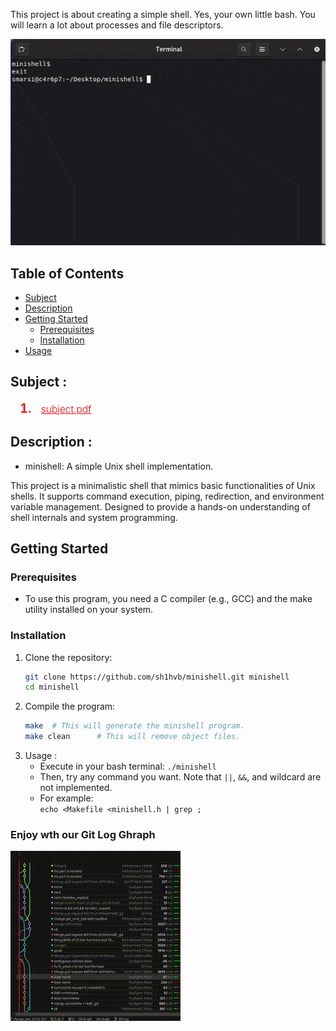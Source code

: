 This project is about creating a simple shell. Yes, your own little bash. You will learn a lot about processes and file descriptors.

 ![OUR MINISHELL](https://github.com/sh1hvb/minishell/blob/main/.gif/ezgif-5-92da78d9a8.gif)

## Table of Contents
- [Subject](#subject)
- [Description](#description)
- [Getting Started](#getting-started)
  - [Prerequisites](#prerequisites)
  - [Installation](#installation)
- [Usage](#usage)
## Subject :
<ol style="margin-left: 15px;">
  <li style="font-size: 20px; font-weight: 600; color: red;">
     <a href="https://cdn.intra.42.fr/pdf/pdf/65357/en.subject.pdf" target="_blank" style="color: red; font-size: 15.5px; font-weight: 300; margin-left: 10px;"> subject.pdf </a>
  </li>
</ol>

## Description :
- minishell: A simple Unix shell implementation.

This project is a minimalistic shell that mimics basic functionalities of Unix shells. It supports command execution, piping, redirection, and environment variable management. Designed to provide a hands-on understanding of shell internals and system programming.
  
## Getting Started
### Prerequisites
- To use this program, you need a C compiler (e.g., GCC) and the make utility installed on your system.

### Installation
1. Clone the repository:
    ```bash
    git clone https://github.com/sh1hvb/minishell.git minishell
    cd minishell
    ```
2. Compile the program:
    ```bash
    make  # This will generate the minishell program.
    make clean      # This will remove object files.
    ```
3. Usage :
    <ul>
      <li>Execute in your bash terminal: <code>./minishell </code></li>
       <li>Then, try any command you want. Note that <code>||</code>, <code>&&</code>, and wildcard are not implemented.</li>
      <li>For example:<br>
    <code>echo &lt;Makefile &lt;minishell.h | grep ;</code>
      </li>
    </ul>
### Enjoy wth our Git Log Ghraph
 ![GRAPH](https://github.com/sh1hvb/minishell/blob/main/.gif/ezgif.com-crop.gif)


   
   
